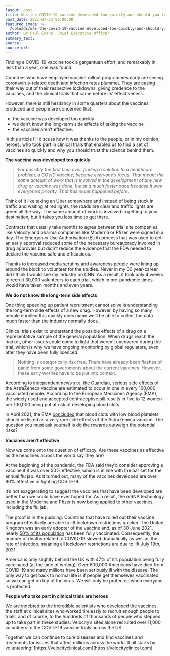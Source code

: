 ```yaml
---
layout: post
title: Was the COVID-19 vaccine developed too quickly and should you trust it?
post_date: 2021-07-23 00:00:00
featured_image: >-
  /uploads/was-the-covid-19-vaccine-developed-too-quickly-and-should-you-trust-it/anti-vax-banner-full.jpg
author: Dr Paul Evans, Chief Executive Officer
summary_text:
source:
source_url:
---
```

Finding a COVID-19 vaccine took a gargantuan effort, and remarkably in less than a year, one was found.

Countries who have employed vaccine rollout programmes early are seeing coronavirus-related death and infection rates plummet. They are easing their way out of their respective lockdowns, giving credence to the vaccines, and the clinical trials that came before its’ effectiveness.

However, there is still hesitancy in some quarters about the vaccines produced and people are concerned that:

* the vaccine was developed too quickly
* we don’t know the long-term side effects of taking the vaccine
* the vaccines aren’t effective.

In this article I’ll discuss how it was thanks to the people, or in my opinion, heroes, who took part in clinical trials that enabled us to find a set of vaccines so quickly and why you should trust the science behind them.

**The vaccine was developed too quickly**

> *For possibly the first time ever, finding a solution to a healthcare problem, a COVID vaccine, became everyone’s focus. That meant the same amount of work that is involved in the development of any new drug or vaccine was done, but at a much faster pace because it was everyone’s priority. That has never happened before.*

Think of it like taking an Uber somewhere and instead of being stuck in traffic and waiting at red lights, the roads are clear and traffic lights are green all the way. The same amount of work is involved in getting to your destination, but it takes you less time to get there.

Contracts that usually take months to agree between trial site companies like Velocity and pharma companies like Moderna or Pfizer were signed in a day. The Emergency Use Authorisation (EUA) process that was used to get an early approval reduced some of the necessary bureaucracy involved in drug approvals but didn’t reduce the evidence that the FDA needed to declare the vaccine safe and efficacious. &nbsp;

Thanks to increased media scrutiny and awareness people were lining up around the block to volunteer for the studies. Never in my 30 year-career did I think I would see my industry on CNN. As a result, it took only 4 weeks to recruit 30,000 volunteers to each trial, which in pre-pandemic times would have taken months and even years.

**We do not know the long-term side effects**

One thing speeding up patient recruitment cannot solve is understanding the long-term side effects of a new drug. However, by having so many people enrolled this quickly does mean we’ll be able to collect the data much faster than the industry normally does.

Clinical trials exist to understand the possible effects of a drug on a representative sample of the general population. When drugs reach the market, other issues could come to light that weren’t uncovered during the trial, which is why we have ongoing monitoring by global regulators, even after they have been fully licenced.

> Nothing is categorically risk free. There have already been flashes of panic from some governments about the current vaccines. However, these early worries have to be put into context.

According to independent news site, the [Guardian](https://www.theguardian.com/society/2021/apr/09/contraception-blood-clot-risk-public-need-better-access-to-advice), serious side effects of the AstraZeneca vaccine are estimated to occur in one in every 100,000 vaccinated people. According to the European Medicines Agency (EMA), the widely used and accepted contraceptive pill results in five to 12 women per 100,000 being put at risk of developing blood clots.&nbsp;

In April 2021, the EMA [concluded](https://www.ema.europa.eu/en/news/astrazenecas-covid-19-vaccine-benefits-risks-context) that blood clots with low blood platelets should be listed as a very rare side effects of the AstraZeneca vaccine. The question you must ask yourself is do the rewards outweigh the potential risks?

**Vaccines aren’t effective**

Now we come onto the question of efficacy. Are these vaccines as effective as the headlines across the world say they are?

At the beginning of the pandemic, the FDA said they’d consider approving a vaccine if it was over 50% effective, which is in line with the bar set for the annual flu jab. As it turned out, many of the vaccines developed are over 90% effective in fighting COVID-19.

It’s not exaggerating to suggest the vaccines that have been developed are better than we could have ever hoped for. As a result, the mRNA technology used in the Moderna and Pfizer is now being applied to other vaccines, including the flu jab.

The proof is in the pudding. Countries that have rolled out their vaccine program effectively are able to lift lockdown restrictions quicker. The United Kingdom was an early adopter of the vaccine and, as of 30 June 2021, nearly [50% of its population](https://ourworldindata.org/covid-vaccinations?country=GBR) has been fully vaccinated. Consequently, the number of deaths related to COVID-19 slowed dramatically as well as the rate of infection, meaning all lockdown restrictions are due to lift July 19th, 2021.

America is only slightly behind the UK with 47% of it’s population being fully vaccinated (at the time of writing). Over 600,000 Americans have died from COVID-19 and many millions have been seriously ill with the disease. The only way to get back to normal life is if people get themselves vaccinated so we can get on top of the virus. We will only be protected when everyone is protected.

**People who take part in clinical trials are heroes**

We are indebted to the incredible scientists who developed the vaccines, the staff at clinical sites who worked tirelessly to recruit enough people to trials, and of course, to the hundreds of thousands of people who stepped up to take part in these studies. Velocity’s sites alone recruited over 11,000 volunteers to the COVID-19 vaccine trials across the US.

Together we can continue to cure diseases and find vaccines and treatments for issues that affect millions across the world. It all starts by volunteering: [https://velocityclinical.com](https://velocityclinical.com)
